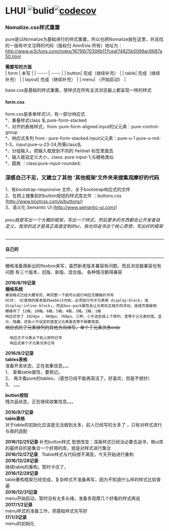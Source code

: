 # LHUI ![bulid](https://img.shields.io/travis/redDragonLH/LHUI/master.svg)[![codecov](https://codecov.io/gh/redDragonLH/LHUI/branch/master/graph/badge.svg)](https://codecov.io/gh/redDragonLH/LHUI)

### Nomalize.css样式重置
  pure是以Nomalize为基础进行的样式重置，所以也把Nomalize放在这里，并且找的一版有中文注释的代码（版权归 AmnEsia 所有）地址为：  
  http://www.w3cfuns.com/notes/16799/70306b117ceaf74825b5099ac6687a50.html  

**需要写的方面**  
| form | 未写 |
| ----- | ----: |
| button| 完成（继续补充） |
| table| 完成（继续补充） |
| layout| 完成（继续补充） |
| menu| （开始启动） |

base.css是基础的样式重置，使样式在所有主流浏览器上都呈现一样的样式

  #### form.css  
  form.css是表单样式UI，有一部分响应式  
  *、重叠样式class 名 pure-form-stacked  
  *、对齐的表格样式，from :pure-form-aligned.input的父元素：pure-control-group  
  *、响应式多列 from : pure-form-stacked.input父元素：pure-u-1 pure-u-md-1-3，input:pure-u-23-24,所需class名  
  *、分组输入，把输入框放到不同的 fieldset   标签里面去  
  *、输入框自定义大小，class: pure-input-1;与栅格类似  
  *、圆角 ：class:pure-input-rounded;  
<!--其他框架文件夹-->
### 深感自己不足，又建立了其他 '其他框架'文件夹来搜集观摩好的代码
1、有bootstrap-responsive 文件，关于bootstrap响应式的文件  
2、在网上搜集到的button按钮的样式库文件 ：buttons.css (http://www.bootcss.com/p/buttons/)  
3、语义化  Semantic UI (http://www.semantic-ui.com/)

###### preu就是写出一个大概的框架，写出一个样式，然后更多的东西都去让开发者自定义，我觉的这才是真正高度定制的ui，我也将追寻这个核心思想，写出好的框架
***
#### 自己的   
****  
栅格准备用新出的flexbox来写，虽然新老版本兼容有问题，而且浏览器兼容也有问题
有三个版本，旧版、新版、混合版。
各种情况都得兼容    


  **2016/8/19记录**   
      **栅格系统**  
    `兼容格式已经大概写完，再完整一下就可以就行响应式栅格的书写`  
      `UC坑： UC使用的是老版的webkit内核，必须给行内子元素用 display:block; 或 display:inline-block;。而且box-pack属性会让元素向主轴方向浮动，造成页面破相`  
      `栅格写了 12格，10格，6格，5格，4格，3格，2格，1格`  
      `响应式写了 1024px 、960px、768px、三种，小于这些就上下排列，宽等于父元素的宽。显示、隐藏。还有小于设定的宽度父元素是否等于屏幕宽度。`    
      ~~响应式的子元素排列的其他方向待写，单个子元素次序orde~~  

      响应式子元素从下到上排列已写
      响应式单个子元素次序已写

  **2016/9/2记录**  
  **tables表格**    
  准备开发状态，正在收集信息。。。  
    1、 查看table属性，要熟记。  
    2、 再次看pure的tables，（感觉已经不能再简洁了，好喜欢，但是不想抄）  
    3、 。。。  

  **button按钮**  
    残次品状态，正在继续收集信息。。。

  **2016/9/7记录**  
  **table表格**  
    对于table的初始化应该是无法做到太多，前人已经写的太多了  ，只有对样式进行与我的适配  

  **2016/12/25记录**
  补充button样式
    思想改变：深奥样式已经没必要去追寻，做ui库的最终目的是集合一个好用的库，就是对样式进行集合  
  **2016/12/27记录**
    Ttable样式与代码很不满意，今天开始进行重构  
 **2016/12/28记录**  
    继续table的重构，暂时卡住了，  
**2016/12/29记录**  
  table重构框架已经完成，复杂样式不准备再写，因为不知道什么样的样式比较普遍  
**2016/12/31记录**  
menu开始启动，暂时没有太多头绪，准备多观摩几个好看的样式再说  
**2017/1/2记录**  
menu样式的准备工作，把基础样式先写好  
**17/1/3记录**  
menu的初始化
